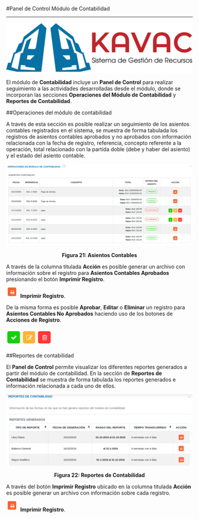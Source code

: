 #Panel de Control Módulo de Contabilidad
****************************************

![Screenshot](../img/logokavac.png#imagen)

El módulo de **Contabilidad** incluye un **Panel de Control** para realizar seguimiento a las actividades desarrolladas desde el módulo, donde se incorporan las secciones **Operaciones del Módulo de Contabilidad** y **Reportes de Contabilidad**.

##Operaciones del módulo de contabilidad


A través de esta sección es posible realizar un seguimiento de los asientos contables registrados en el sistema, se muestra de forma tabulada los registros de asientos contables aprobados y no aprobados con información relacionada con la fecha de registro, referencia, concepto referente a la operación, total relacionado con la partida doble (debe y haber del asiento) y el estado  del asiento contable.


![Screenshot](../img/figure_21.png)<div style="text-align: center;font-weight: bold">Figura 21: Asientos Contables</div>

A través de la columna titulada **Acción** es posible generar un archivo con información sobre el registro para **Asientos Contables Aprobados** presionando el botón **Imprimir Registro**.

![Screenshot](../img/print.png) **Imprimir Registro**.   

De la misma forma es posible **Aprobar**, **Editar** o **Eliminar** un registro para **Asientos Contables No Aprobados** haciendo uso de los botones de **Acciones de Registro**. 

![Screenshot](../img/manage_4.png#imagen)

##Reportes de contabilidad


El **Panel de Control** permite visualizar los diferentes reportes generados a partir del módulo de contabilidad.    En la sección de **Reportes de Contabilidad** se muestra de forma tabulada los reportes generados e información relacionada a cada uno de ellos. 


![Screenshot](../img/figure_22.png)<div style="text-align: center;font-weight: bold">Figura 22: Reportes de Contabilidad</div> 

A través del botón **Imprimir Registro** ubicado en la columna titulada **Acción** es posible generar un archivo con información sobre cada registro. 

![Screenshot](../img/print.png) **Imprimir Registro**. 







